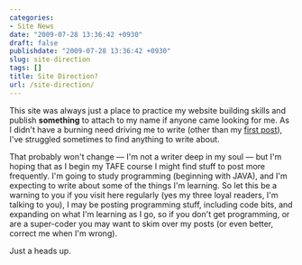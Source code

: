 ```yaml
---
categories:
- Site News
date: "2009-07-28 13:36:42 +0930"
draft: false
publishdate: "2009-07-28 13:36:42 +0930"
slug: site-direction
tags: []
title: Site Direction?
url: /site-direction/
---
```

This site was always just a place to practice my website building skills
and publish **something** to attach to my name if anyone came looking
for me. As I didn't have a burning need driving me to write (other than
my [first post](//the.geekorium.com.au/sleepless-nights/)), I've
struggled sometimes to find anything to write about.

That probably won't change — I'm not a writer deep in my soul — but I'm
hoping that as I begin my TAFE course I might find stuff to post more
frequently. I'm going to study programming (beginning with JAVA), and
I'm expecting to write about some of the things I'm learning. So let
this be a warning to you if you visit here regularly (yes my three loyal
readers, I'm talking to you), I may be posting programming stuff,
including code bits, and expanding on what I'm learning as I go, so if
you don't get programming, or are a super-coder you may want to skim
over my posts (or even better, correct me when I'm wrong).

Just a heads up.